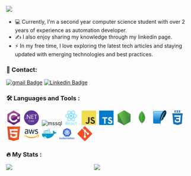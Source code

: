 [![](https://readme-typing-svg.demolab.com/?lines=Hello+,+I+am+Roee+Zach;Software+Developer)](https://git.io/typing-svg)

- 💻 Currently, I'm a second year computer science student with over 2 years of experience as automation developer.
- ✍️ I also enjoy sharing my knowledge through my linkedin page.
- ⚡ In my free time, I love exploring the latest tech articles and staying updated with emerging technologies and best practices.

### 📧 Contact:
[![gmail Badge](https://img.shields.io/badge/-roeezachlue?style=flat&logo=gmail&logoColor=white&color=red)](mailto:roeezach15@gmail.com) [![Linkedin Badge](https://img.shields.io/badge/-roeezachlue?style=flat&logo=linkedin&logoColor=white&color=blue)](https://www.linkedin.com/in/roee-zach-658a04237/)


### :hammer_and_wrench: Languages and Tools :
<div>
  <img src="https://github.com/devicons/devicon/blob/master/icons/csharp/csharp-original.svg" title="Csharp" alt="Csharp" width="40" height="40"/>&nbsp;
  <img src="https://github.com/devicons/devicon/blob/master/icons/dotnetcore/dotnetcore-original.svg" title="Csharp" alt="Csharp" width="40" height="40"/>&nbsp;
  <img src="https://www.svgrepo.com/show/303229/microsoft-sql-server-logo.svg" alt="mssql" width="40" height="40"/>
  <img src="https://github.com/devicons/devicon/blob/master/icons/react/react-original-wordmark.svg" title="React" alt="React" width="40" height="40"/>&nbsp;
  <img src="https://github.com/devicons/devicon/blob/master/icons/javascript/javascript-original.svg" title="JavaScript" alt="JavaScript" width="40" height="40"/>&nbsp;
  <img src="https://github.com/devicons/devicon/blob/master/icons/typescript/typescript-original.svg" title="JavaScript" alt="JavaScript" width="40" height="40"/>&nbsp;
  <img src="https://github.com/devicons/devicon/blob/master/icons/nodejs/nodejs-original.svg" title="NodeJS" alt="NodeJS" width="40" height="40"/>&nbsp;
  <img src="https://github.com/devicons/devicon/blob/master/icons/mongodb/mongodb-original.svg" title="Mongo"  alt="SQLite" width="40" height="40"/>&nbsp;
  <img src="https://github.com/devicons/devicon/blob/master/icons/sqlite/sqlite-original.svg" title="SQLite"  alt="SQLite" width="40" height="40"/>&nbsp;
  <img src="https://github.com/devicons/devicon/blob/master/icons/css3/css3-plain-wordmark.svg"  title="CSS3" alt="CSS" width="40" height="40"/>&nbsp;
  <img src="https://github.com/devicons/devicon/blob/master/icons/html5/html5-original.svg" title="HTML5" alt="HTML" width="40" height="40"/>&nbsp;
  <img src="https://github.com/devicons/devicon/blob/master/icons/amazonwebservices/amazonwebservices-original-wordmark.svg" title="AWS" alt="AWS" width="40" height="40"/>&nbsp;
  <img src="https://github.com/devicons/devicon/blob/master/icons/docker/docker-plain.svg" title="Docker" alt="Docker" width="40" height="40"/>&nbsp;
  <img src="https://github.com/devicons/devicon/blob/master/icons/kubernetes/kubernetes-plain-wordmark.svg" title="k8s" alt="K8S" width="40" height="40"/>&nbsp;
  <img src="https://github.com/devicons/devicon/blob/master/icons/git/git-original.svg" title="Git" **alt="Git" width="40" height="40"/>
</div>

### :fire: My Stats :

<img align ="left" width="47%" src="https://github-readme-stats.vercel.app/api?username=roeezach&show_icons=true&theme=radical&count_private=true&show_icons=true" />

<img align ="left" width="36.5%" src="https://github-readme-stats.vercel.app/api/top-langs/?username=roeezach&hide_progress=false&layout=compact&theme=radical" />

